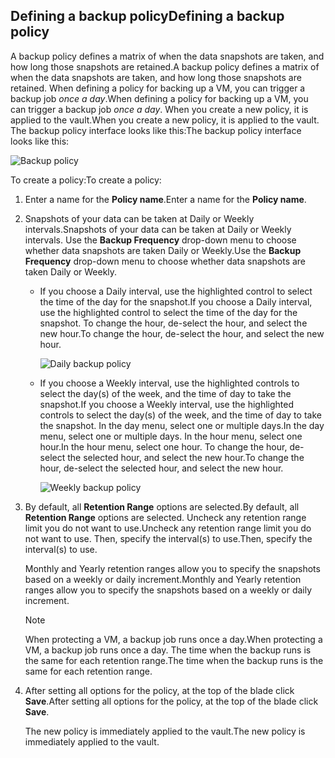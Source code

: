 ## <a name="defining-a-backup-policy"></a><span data-ttu-id="682c6-101">Defining a backup policy</span><span class="sxs-lookup"><span data-stu-id="682c6-101">Defining a backup policy</span></span>
<span data-ttu-id="682c6-102">A backup policy defines a matrix of when the data snapshots are taken, and how long those snapshots are retained.</span><span class="sxs-lookup"><span data-stu-id="682c6-102">A backup policy defines a matrix of when the data snapshots are taken, and how long those snapshots are retained.</span></span> <span data-ttu-id="682c6-103">When defining a policy for backing up a VM, you can trigger a backup job *once a day*.</span><span class="sxs-lookup"><span data-stu-id="682c6-103">When defining a policy for backing up a VM, you can trigger a backup job *once a day*.</span></span> <span data-ttu-id="682c6-104">When you create a new policy, it is applied to the vault.</span><span class="sxs-lookup"><span data-stu-id="682c6-104">When you create a new policy, it is applied to the vault.</span></span> <span data-ttu-id="682c6-105">The backup policy interface looks like this:</span><span class="sxs-lookup"><span data-stu-id="682c6-105">The backup policy interface looks like this:</span></span>

![Backup policy](https://docstestmedia1.blob.core.windows.net/azure-media/includes/media/backup-create-policy-for-vms/backup-policy.png)

<span data-ttu-id="682c6-107">To create a policy:</span><span class="sxs-lookup"><span data-stu-id="682c6-107">To create a policy:</span></span>

1. <span data-ttu-id="682c6-108">Enter a name for the **Policy name**.</span><span class="sxs-lookup"><span data-stu-id="682c6-108">Enter a name for the **Policy name**.</span></span>
2. <span data-ttu-id="682c6-109">Snapshots of your data can be taken at Daily or Weekly intervals.</span><span class="sxs-lookup"><span data-stu-id="682c6-109">Snapshots of your data can be taken at Daily or Weekly intervals.</span></span> <span data-ttu-id="682c6-110">Use the **Backup Frequency** drop-down menu to choose whether data snapshots are taken Daily or Weekly.</span><span class="sxs-lookup"><span data-stu-id="682c6-110">Use the **Backup Frequency** drop-down menu to choose whether data snapshots are taken Daily or Weekly.</span></span>
   
   * <span data-ttu-id="682c6-111">If you choose a Daily interval, use the highlighted control to select the time of the day for the snapshot.</span><span class="sxs-lookup"><span data-stu-id="682c6-111">If you choose a Daily interval, use the highlighted control to select the time of the day for the snapshot.</span></span> <span data-ttu-id="682c6-112">To change the hour, de-select the hour, and select the new hour.</span><span class="sxs-lookup"><span data-stu-id="682c6-112">To change the hour, de-select the hour, and select the new hour.</span></span>
     
     ![Daily backup policy](https://docstestmedia1.blob.core.windows.net/azure-media/includes/media/backup-create-policy-for-vms/backup-policy-daily.png) <br/>
   * <span data-ttu-id="682c6-114">If you choose a Weekly interval, use the highlighted controls to select the day(s) of the week, and the time of day to take the snapshot.</span><span class="sxs-lookup"><span data-stu-id="682c6-114">If you choose a Weekly interval, use the highlighted controls to select the day(s) of the week, and the time of day to take the snapshot.</span></span> <span data-ttu-id="682c6-115">In the day menu, select one or multiple days.</span><span class="sxs-lookup"><span data-stu-id="682c6-115">In the day menu, select one or multiple days.</span></span> <span data-ttu-id="682c6-116">In the hour menu, select one hour.</span><span class="sxs-lookup"><span data-stu-id="682c6-116">In the hour menu, select one hour.</span></span> <span data-ttu-id="682c6-117">To change the hour, de-select the selected hour, and select the new hour.</span><span class="sxs-lookup"><span data-stu-id="682c6-117">To change the hour, de-select the selected hour, and select the new hour.</span></span>
     
     ![Weekly backup policy](https://docstestmedia1.blob.core.windows.net/azure-media/includes/media/backup-create-policy-for-vms/backup-policy-weekly.png)
3. <span data-ttu-id="682c6-119">By default, all **Retention Range** options are selected.</span><span class="sxs-lookup"><span data-stu-id="682c6-119">By default, all **Retention Range** options are selected.</span></span> <span data-ttu-id="682c6-120">Uncheck any retention range limit you do not want to use.</span><span class="sxs-lookup"><span data-stu-id="682c6-120">Uncheck any retention range limit you do not want to use.</span></span> <span data-ttu-id="682c6-121">Then, specify the interval(s) to use.</span><span class="sxs-lookup"><span data-stu-id="682c6-121">Then, specify the interval(s) to use.</span></span>
   
    <span data-ttu-id="682c6-122">Monthly and Yearly retention ranges allow you to specify the snapshots based on a weekly or daily increment.</span><span class="sxs-lookup"><span data-stu-id="682c6-122">Monthly and Yearly retention ranges allow you to specify the snapshots based on a weekly or daily increment.</span></span>
   
   > [!NOTE]
   > <span data-ttu-id="682c6-123">When protecting a VM, a backup job runs once a day.</span><span class="sxs-lookup"><span data-stu-id="682c6-123">When protecting a VM, a backup job runs once a day.</span></span> <span data-ttu-id="682c6-124">The time when the backup runs is the same for each retention range.</span><span class="sxs-lookup"><span data-stu-id="682c6-124">The time when the backup runs is the same for each retention range.</span></span>
   > 
   > 
4. <span data-ttu-id="682c6-125">After setting all options for the policy, at the top of the blade click **Save**.</span><span class="sxs-lookup"><span data-stu-id="682c6-125">After setting all options for the policy, at the top of the blade click **Save**.</span></span>
   
    <span data-ttu-id="682c6-126">The new policy is immediately applied to the vault.</span><span class="sxs-lookup"><span data-stu-id="682c6-126">The new policy is immediately applied to the vault.</span></span>





